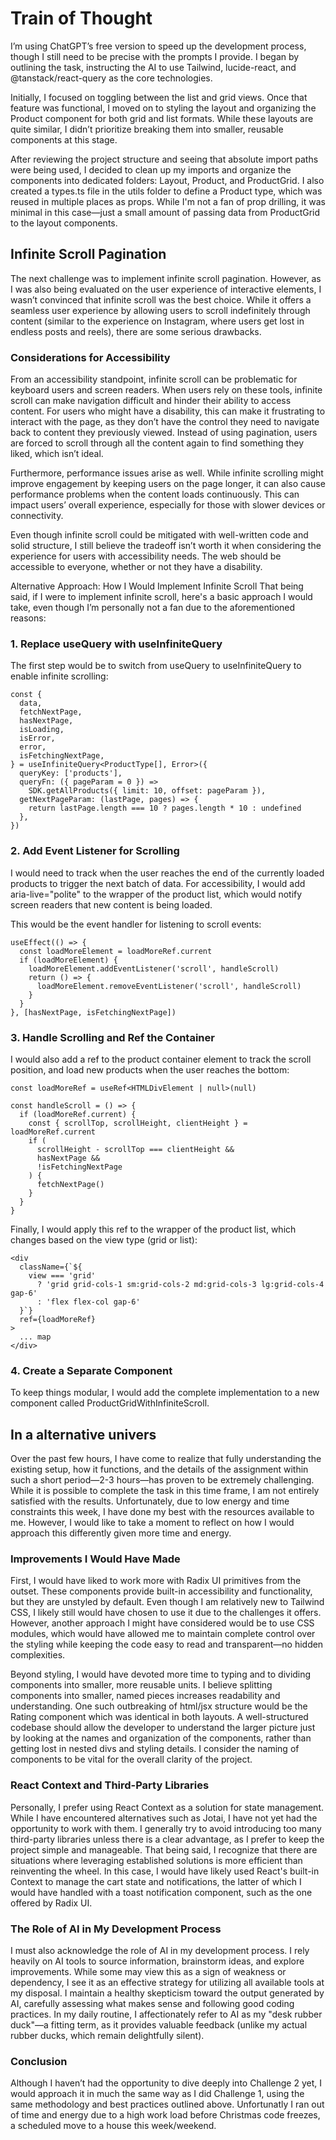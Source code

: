 # Train of Thought

I’m using ChatGPT’s free version to speed up the development process, though I still need to be precise with the prompts I provide. I began by outlining the task, instructing the AI to use Tailwind, lucide-react, and @tanstack/react-query as the core technologies.

Initially, I focused on toggling between the list and grid views. Once that feature was functional, I moved on to styling the layout and organizing the Product component for both grid and list formats. While these layouts are quite similar, I didn’t prioritize breaking them into smaller, reusable components at this stage.

After reviewing the project structure and seeing that absolute import paths were being used, I decided to clean up my imports and organize the components into dedicated folders: Layout, Product, and ProductGrid. I also created a types.ts file in the utils folder to define a Product type, which was reused in multiple places as props. While I'm not a fan of prop drilling, it was minimal in this case—just a small amount of passing data from ProductGrid to the layout components.

## Infinite Scroll Pagination

The next challenge was to implement infinite scroll pagination. However, as I was also being evaluated on the user experience of interactive elements, I wasn’t convinced that infinite scroll was the best choice. While it offers a seamless user experience by allowing users to scroll indefinitely through content (similar to the experience on Instagram, where users get lost in endless posts and reels), there are some serious drawbacks.

### Considerations for Accessibility

From an accessibility standpoint, infinite scroll can be problematic for keyboard users and screen readers. When users rely on these tools, infinite scroll can make navigation difficult and hinder their ability to access content. For users who might have a disability, this can make it frustrating to interact with the page, as they don’t have the control they need to navigate back to content they previously viewed. Instead of using pagination, users are forced to scroll through all the content again to find something they liked, which isn’t ideal.

Furthermore, performance issues arise as well. While infinite scrolling might improve engagement by keeping users on the page longer, it can also cause performance problems when the content loads continuously. This can impact users’ overall experience, especially for those with slower devices or connectivity.

Even though infinite scroll could be mitigated with well-written code and solid structure, I still believe the tradeoff isn’t worth it when considering the experience for users with accessibility needs. The web should be accessible to everyone, whether or not they have a disability.

Alternative Approach: How I Would Implement Infinite Scroll
That being said, if I were to implement infinite scroll, here's a basic approach I would take, even though I’m personally not a fan due to the aforementioned reasons:

### 1. Replace useQuery with useInfiniteQuery

The first step would be to switch from useQuery to useInfiniteQuery to enable infinite scrolling:

```tsx
const {
  data,
  fetchNextPage,
  hasNextPage,
  isLoading,
  isError,
  error,
  isFetchingNextPage,
} = useInfiniteQuery<ProductType[], Error>({
  queryKey: ['products'],
  queryFn: ({ pageParam = 0 }) =>
    SDK.getAllProducts({ limit: 10, offset: pageParam }),
  getNextPageParam: (lastPage, pages) => {
    return lastPage.length === 10 ? pages.length * 10 : undefined
  },
})
```

### 2. Add Event Listener for Scrolling

I would need to track when the user reaches the end of the currently loaded products to trigger the next batch of data. For accessibility, I would add aria-live="polite" to the wrapper of the product list, which would notify screen readers that new content is being loaded.

This would be the event handler for listening to scroll events:

```tsx
useEffect(() => {
  const loadMoreElement = loadMoreRef.current
  if (loadMoreElement) {
    loadMoreElement.addEventListener('scroll', handleScroll)
    return () => {
      loadMoreElement.removeEventListener('scroll', handleScroll)
    }
  }
}, [hasNextPage, isFetchingNextPage])
```

### 3. Handle Scrolling and Ref the Container

I would also add a ref to the product container element to track the scroll position, and load new products when the user reaches the bottom:

```tsx
const loadMoreRef = useRef<HTMLDivElement | null>(null)

const handleScroll = () => {
  if (loadMoreRef.current) {
    const { scrollTop, scrollHeight, clientHeight } = loadMoreRef.current
    if (
      scrollHeight - scrollTop === clientHeight &&
      hasNextPage &&
      !isFetchingNextPage
    ) {
      fetchNextPage()
    }
  }
}
```

Finally, I would apply this ref to the wrapper of the product list, which changes based on the view type (grid or list):

```tsx
<div
  className={`${
    view === 'grid'
      ? 'grid grid-cols-1 sm:grid-cols-2 md:grid-cols-3 lg:grid-cols-4 gap-6'
      : 'flex flex-col gap-6'
  }`}
  ref={loadMoreRef}
>
  ... map
</div>
```

### 4. Create a Separate Component

To keep things modular, I would add the complete implementation to a new component called ProductGridWithInfiniteScroll.

## In a alternative univers

Over the past few hours, I have come to realize that fully understanding the existing setup, how it functions, and the details of the assignment within such a short period—2-3 hours—has proven to be extremely challenging. While it is possible to complete the task in this time frame, I am not entirely satisfied with the results. Unfortunately, due to low energy and time constraints this week, I have done my best with the resources available to me. However, I would like to take a moment to reflect on how I would approach this differently given more time and energy.

### Improvements I Would Have Made

First, I would have liked to work more with Radix UI primitives from the outset. These components provide built-in accessibility and functionality, but they are unstyled by default. Even though I am relatively new to Tailwind CSS, I likely still would have chosen to use it due to the challenges it offers. However, another approach I might have considered would be to use CSS modules, which would have allowed me to maintain complete control over the styling while keeping the code easy to read and transparent—no hidden complexities.

Beyond styling, I would have devoted more time to typing and to dividing components into smaller, more reusable units. I believe splitting components into smaller, named pieces increases readability and understanding. One such outbreaking of html/jsx structure would be the Rating component which was identical in both layouts. A well-structured codebase should allow the developer to understand the larger picture just by looking at the names and organization of the components, rather than getting lost in nested divs and styling details. I consider the naming of components to be vital for the overall clarity of the project.

### React Context and Third-Party Libraries

Personally, I prefer using React Context as a solution for state management. While I have encountered alternatives such as Jotai, I have not yet had the opportunity to work with them. I generally try to avoid introducing too many third-party libraries unless there is a clear advantage, as I prefer to keep the project simple and manageable. That being said, I recognize that there are situations where leveraging established solutions is more efficient than reinventing the wheel. In this case, I would have likely used React's built-in Context to manage the cart state and notifications, the latter of which I would have handled with a toast notification component, such as the one offered by Radix UI.

### The Role of AI in My Development Process

I must also acknowledge the role of AI in my development process. I rely heavily on AI tools to source information, brainstorm ideas, and explore improvements. While some may view this as a sign of weakness or dependency, I see it as an effective strategy for utilizing all available tools at my disposal. I maintain a healthy skepticism toward the output generated by AI, carefully assessing what makes sense and following good coding practices. In my daily routine, I affectionately refer to AI as my "desk rubber duck"—a fitting term, as it provides valuable feedback (unlike my actual rubber ducks, which remain delightfully silent).

### Conclusion

Although I haven’t had the opportunity to dive deeply into Challenge 2 yet, I would approach it in much the same way as I did Challenge 1, using the same methodology and best practices outlined above. Unfortunatly I ran out of time and energy due to a high work load before Christmas code freezes, a scheduled move to a house this week/weekend.
